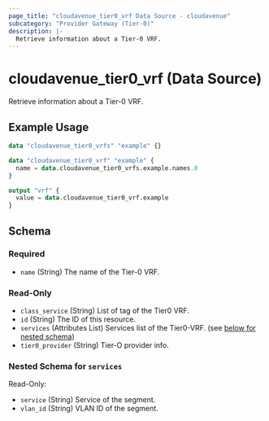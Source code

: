 ```yaml
---
page_title: "cloudavenue_tier0_vrf Data Source - cloudavenue"
subcategory: "Provider Gateway (Tier-0)"
description: |-
  Retrieve information about a Tier-0 VRF.
---
```


# cloudavenue_tier0_vrf (Data Source)

Retrieve information about a Tier-0 VRF.

## Example Usage

```terraform
data "cloudavenue_tier0_vrfs" "example" {}

data "cloudavenue_tier0_vrf" "example" {
  name = data.cloudavenue_tier0_vrfs.example.names.0
}

output "vrf" {
  value = data.cloudavenue_tier0_vrf.example
}
```

<!-- schema generated by tfplugindocs -->
## Schema

### Required

- `name` (String) The name of the Tier-0 VRF.

### Read-Only

- `class_service` (String) List of tag of the Tier0 VRF.
- `id` (String) The ID of this resource.
- `services` (Attributes List) Services list of the Tier0-VRF. (see [below for nested schema](#nestedatt--services))
- `tier0_provider` (String) Tier-O provider info.

<a id="nestedatt--services"></a>
### Nested Schema for `services`

Read-Only:

- `service` (String) Service of the segment.
- `vlan_id` (String) VLAN ID of the segment.

